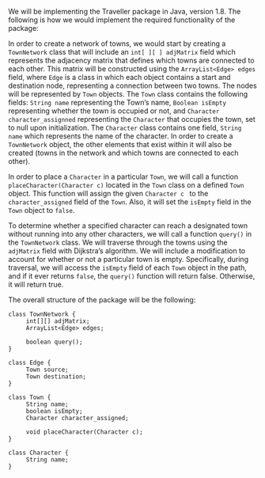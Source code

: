 We will be implementing the Traveller package in Java, version 1.8. The following is how we would implement the required functionality of the package: 

In order to create a network of towns, we would start by creating a `TownNetwork` class that will include an `int[ ][ ] adjMatrix` field which represents the adjacency matrix that defines which towns are connected to each other. This matrix will be constructed using the `ArrayList<Edge> edges` field, where `Edge` is a class in which each object contains a start and destination node, representing a connection between two towns. The nodes will be represented by `Town` objects. The `Town` class contains the following fields: `String name` representing the Town’s name, `Boolean isEmpty` representing whether the town is occupied or not, and `Character character_assignned` representing the `Character` that occupies the town, set to null upon initialization. The `Character` class contains one field, `String name` which represents the name of the character. In order to create a `TownNetwork` object, the other elements that exist within it will also be created (towns in the network and which towns are connected to each other). 

In order to place a `Character` in a particular `Town`, we will call a function `placeCharacter(Character c)` located in the `Town` class on a defined `Town` object. This function will assign the given `Character c ` to the `character_assigned` field of the `Town`. Also, it will set the `isEmpty` field in the `Town` object to `false`.

To determine whether a specified character can reach a designated town without running into any other characters, we will call a function `query()` in the `TownNetwork` class. We will traverse through the towns using the `adjMatrix` field with Dijkstra’s algorithm. We will include a modification to account for whether or not a particular town is empty. Specifically, during traversal, we will access the `isEmpty` field of each `Town` object in the path, and if it ever returns `false`, the `query()` function will return false. Otherwise, it will return true.

The overall structure of the package will be the following:

```
class TownNetwork {
     int[][] adjMatrix;
     ArrayList<Edge> edges;
      
     boolean query();
}
 
class Edge {
     Town source;
     Town destination;
}
 
class Town {
     String name;
     boolean isEmpty;
     Character character_assigned;
      
     void placeCharacter(Character c);
}
 
class Character {
     String name;
}
```

